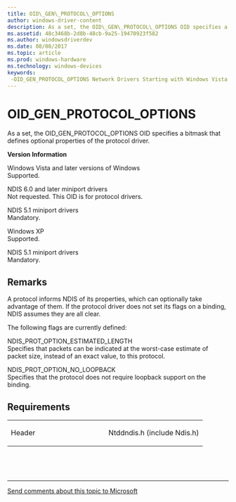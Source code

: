 ```yaml
---
title: OID\_GEN\_PROTOCOL\_OPTIONS
author: windows-driver-content
description: As a set, the OID\_GEN\_PROTOCOL\_OPTIONS OID specifies a bitmask that defines optional properties of the protocol driver.
ms.assetid: 48c3468b-2d8b-48cb-9a25-19470923f582
ms.author: windowsdriverdev
ms.date: 08/08/2017
ms.topic: article
ms.prod: windows-hardware
ms.technology: windows-devices
keywords: 
 -OID_GEN_PROTOCOL_OPTIONS Network Drivers Starting with Windows Vista
---
```


# OID\_GEN\_PROTOCOL\_OPTIONS


As a set, the OID\_GEN\_PROTOCOL\_OPTIONS OID specifies a bitmask that defines optional properties of the protocol driver.

**Version Information**

<a href="" id="windows-vista-and-later-versions-of-windows"></a>Windows Vista and later versions of Windows  
Supported.

<a href="" id="ndis-6-0-and-later-miniport-drivers"></a>NDIS 6.0 and later miniport drivers  
Not requested. This OID is for protocol drivers.

<a href="" id="ndis-5-1-miniport-drivers"></a>NDIS 5.1 miniport drivers  
Mandatory.

<a href="" id="windows-xp"></a>Windows XP  
Supported.

<a href="" id="ndis-5-1-miniport-drivers"></a>NDIS 5.1 miniport drivers  
Mandatory.

Remarks
-------

A protocol informs NDIS of its properties, which can optionally take advantage of them. If the protocol driver does not set its flags on a binding, NDIS assumes they are all clear.

The following flags are currently defined:

<a href="" id="ndis-prot-option-estimated-length"></a>NDIS\_PROT\_OPTION\_ESTIMATED\_LENGTH  
Specifies that packets can be indicated at the worst-case estimate of packet size, instead of an exact value, to this protocol.

<a href="" id="ndis-prot-option-no-loopback"></a>NDIS\_PROT\_OPTION\_NO\_LOOPBACK  
Specifies that the protocol does not require loopback support on the binding.

Requirements
------------

<table>
<colgroup>
<col width="50%" />
<col width="50%" />
</colgroup>
<tbody>
<tr class="odd">
<td><p>Header</p></td>
<td>Ntddndis.h (include Ndis.h)</td>
</tr>
</tbody>
</table>

 

 


--------------------
[Send comments about this topic to Microsoft](mailto:wsddocfb@microsoft.com?subject=Documentation%20feedback%20%5Bnetvista\netvista%5D:%20OID_GEN_PROTOCOL_OPTIONS%20%20RELEASE:%20%288/8/2017%29&body=%0A%0APRIVACY%20STATEMENT%0A%0AWe%20use%20your%20feedback%20to%20improve%20the%20documentation.%20We%20don't%20use%20your%20email%20address%20for%20any%20other%20purpose,%20and%20we'll%20remove%20your%20email%20address%20from%20our%20system%20after%20the%20issue%20that%20you're%20reporting%20is%20fixed.%20While%20we're%20working%20to%20fix%20this%20issue,%20we%20might%20send%20you%20an%20email%20message%20to%20ask%20for%20more%20info.%20Later,%20we%20might%20also%20send%20you%20an%20email%20message%20to%20let%20you%20know%20that%20we've%20addressed%20your%20feedback.%0A%0AFor%20more%20info%20about%20Microsoft's%20privacy%20policy,%20see%20http://privacy.microsoft.com/default.aspx. "Send comments about this topic to Microsoft")


